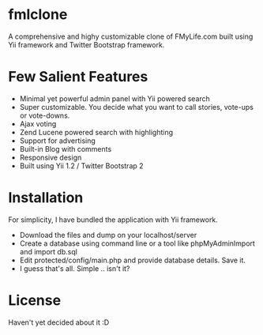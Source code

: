 fmlclone
========

A comprehensive and highy customizable clone of FMyLife.com built using Yii framework and Twitter Bootstrap framework. 

Few Salient Features
====================
* Minimal yet powerful admin panel with Yii powered search
* Super customizable. You decide what you want to call stories, vote-ups or vote-downs.
* Ajax voting
* Zend Lucene powered search with highlighting
* Support for advertising
* Built-in Blog with comments
* Responsive design
* Built using Yii 1.2 / Twitter Bootstrap 2

Installation
============
For simplicity, I have bundled the application with Yii framework.
* Download the files and dump on your localhost/server
* Create a database using command line or a tool like phpMyAdminImport and import db.sql
* Edit protected/config/main.php and provide database details. Save it.
* I guess that's all. Simple .. isn't it?

License
=======
Haven't yet decided about it :D